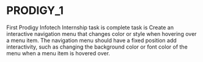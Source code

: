 # PRODIGY_1
First Prodigy Infotech Internship task is complete task is Create an interactive navigation menu that changes color or style when hovering over a menu item. The navigation menu should have a fixed position add interactivity, such as changing the background color or font color of the menu when a menu item is hovered over.
